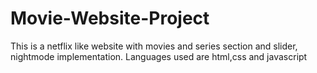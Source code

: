 # Movie-Website-Project

This is a netflix like website with movies and series section and slider, nightmode implementation. Languages used are html,css and javascript
